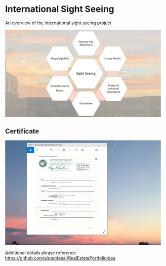 # International Sight Seeing

An overview of the international sight seeing project

![image](InternationalSightSeeing.jpg)

## Certificate
![image](USCopyrightCertificate.png)

Additional details please reference https://github.com/alpaddesai/RealEstatePortfolioIdea
